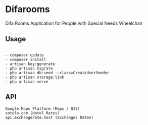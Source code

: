 # Difarooms
Difa Rooms Application for People with Special Needs Wheelchair

## Usage

```terminal

- composer update
- composer install 
- artisan key:generate
- php artisan migrate
- php artisan db:seed --class=CreateUserSeeder
- php artisan storage:link
- php artisan serve

```

## API

```
Google Maps Platform (Maps / GIS)
xotelo.com (Hotel Rates)
api.exchangerate.host (Exchanges Rates)
```

